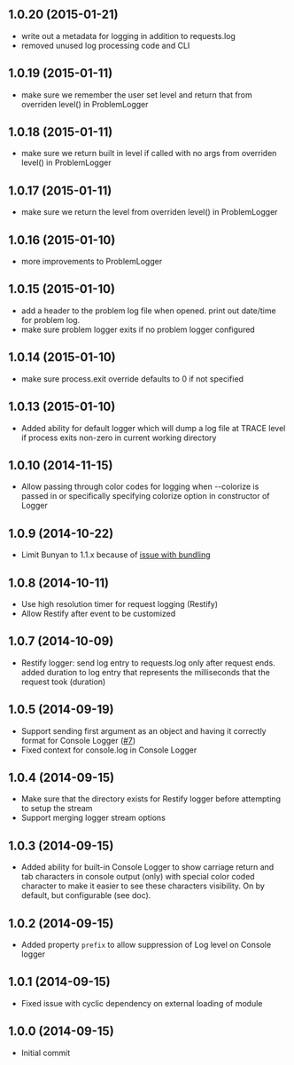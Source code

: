 ## 1.0.20 (2015-01-21)

- write out a metadata for logging in addition to requests.log
- removed unused log processing code and CLI

## 1.0.19 (2015-01-11)

- make sure we remember the user set level and return that from overriden level() in ProblemLogger

## 1.0.18 (2015-01-11)

- make sure we return built in level if called with no args from overriden level() in ProblemLogger

## 1.0.17 (2015-01-11)

- make sure we return the level from overriden level() in ProblemLogger

## 1.0.16 (2015-01-10)

- more improvements to ProblemLogger

## 1.0.15 (2015-01-10)

- add a header to the problem log file when opened. print out date/time for problem log.
- make sure problem logger exits if no problem logger configured

## 1.0.14 (2015-01-10)

- make sure process.exit override defaults to 0 if not specified

## 1.0.13 (2015-01-10)

- Added ability for default logger which will dump a log file at TRACE level if process exits non-zero in current working directory

## 1.0.10 (2014-11-15)

- Allow passing through color codes for logging when --colorize is passed in or specifically specifying colorize option in constructor of Logger

## 1.0.9 (2014-10-22)

- Limit Bunyan to 1.1.x because of [issue with bundling](https://github.com/appcelerator/appc-logger/commit/af72f1f5f3a14ef96e188620defadcd58b7ce3a4)

## 1.0.8 (2014-10-11)

- Use high resolution timer for request logging (Restify)
- Allow Restify after event to be customized

## 1.0.7 (2014-10-09)

- Restify logger: send log entry to requests.log only after request ends. added duration to log entry that represents the milliseconds that the request took (duration)

## 1.0.5 (2014-09-19)

- Support sending first argument as an object and having it correctly format for Console Logger ([#7](https://github.com/appcelerator/appc-logger/issues/7))
- Fixed context for console.log in Console Logger

## 1.0.4 (2014-09-15)

- Make sure that the directory exists for Restify logger before attempting to setup the stream
- Support merging logger stream options

## 1.0.3 (2014-09-15)

- Added ability for built-in Console Logger to show carriage return and tab characters in console output (only) with special color coded character to make it easier to see these characters visibility.  On by default, but configurable (see doc).

## 1.0.2 (2014-09-15)

- Added property `prefix` to allow suppression of Log level on Console logger

## 1.0.1 (2014-09-15)

- Fixed issue with cyclic dependency on external loading of module

## 1.0.0 (2014-09-15)

- Initial commit
